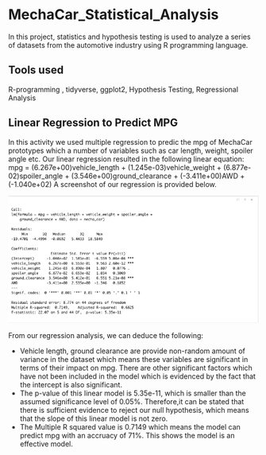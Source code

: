 # MechaCar_Statistical_Analysis

In this project, statistics and hypothesis testing is used to analyze a series of datasets from the automotive industry using R programming language.

## Tools used

R-programming , tidyverse, ggplot2, Hypothesis Testing, Regressional Analysis

## Linear Regression to Predict MPG

In this activity we used multiple regression to predic the mpg of MechaCar prototypes which a number of variables such as car length, weight, spoiler angle etc. Our linear regression resulted in the following linear equation: 
mpg = (6.267e+00)vehicle_length + (1.245e-03)vehicle_weight + (6.877e-02)spoiler_angle + (3.546e+00)ground_clearance + (-3.411e+00)AWD + (-1.040e+02)
A screenshot of our regression is provided below. 

![](https://github.com/shahkibria/MechaCar_Statistical_Analysis/blob/main/Screenshots/MechaCar%20-%20Multi%20Regression.png)

From our regression analysis, we can deduce the following: 
 - Vehicle length, ground clearance are provide non-random amount of variance in the dataset which means these variables are significant in terms of their impact on mpg. There are other significant factors which have not been included in the model which is evidenced by the fact that the intercept is also significant. 
 - The p-value of this linear model is 5.35e-11, which is smaller than the assumed significance level of 0.05%. Therefore,it can be stated that there is sufficient evidence to reject our null hypothesis, which means that the slope of this linear model is not zero. 
 - The Multiple R squared value is 0.7149 which means the model can predict mpg with an accruacy of 71%. This shows the model is an effective model. 

